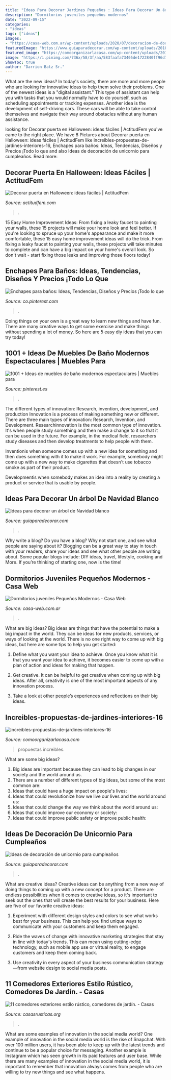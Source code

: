 ```yaml
---
title: "Ideas Para Decorar Jardines Pequeños : Ideas Para Decorar Un árbol De Navidad Blanco"
description: "Dormitorios juveniles pequeños modernos"
date: "2022-09-15"
categories:
- "ideas"
tags: ["ideas"]
images:
- "https://casa-web.com.ar/wp-content/uploads/2020/07/decoracion-de-dormitorios-juveniles-para-mujeres.jpg"
featuredImage: "https://www.guiaparadecorar.com/wp-content/uploads/2018/11/Ideas-de-decoracion-de-unicornio9.jpg"
featured_image: "https://comoorganizarlacasa.com/wp-content/uploads/2016/11/Increibles-propuestas-de-jardines-interiores-16.jpg"
image: "https://i.pinimg.com/736x/58/3f/aa/583faafa73405de1722840ff96d7b3d4.jpg"
ShowToc: true
author: "Darrion Batz Sr."
---
```



What are the new ideas?
In today's society, there are more and more people who are looking for innovative ideas to help them solve their problems. One of the newest ideas is a "digital assistant." This type of assistant can help you with tasks that you would normally have to do yourself, such as scheduling appointments or tracking expenses. Another idea is the development of self-driving cars. These cars will be able to take control themselves and navigate their way around obstacles without any human assistance.

	

		
looking for Decorar puerta en Halloween: ideas fáciles | ActitudFem you've came to the right place. We have 8 Pictures about Decorar puerta en Halloween: ideas fáciles | ActitudFem like increibles-propuestas-de-jardines-interiores-16, Enchapes para baños: Ideas, Tendencias, Diseños y Precios ¡Todo lo que and also Ideas de decoración de unicornio para cumpleaños. Read more:
		
    
## Decorar Puerta En Halloween: Ideas Fáciles | ActitudFem

<img loading=lazy src="https://cdn2.actitudfem.com/media/files/styles/gallerie_carousel/public/images/2018/10/ideas-decoracion-puerta-halloween.jpg" onerror="this.onerror=null;this.src='https://tse3.mm.bing.net/th?id=OIP.WZ4o1HLSGBtqfWDB1eGbbgHaFj&amp;pid=15.1';" alt="Decorar puerta en Halloween: ideas fáciles | ActitudFem">

_Source: actitudfem.com_

>. 

	

15 Easy Home Improvement Ideas: From fixing a leaky faucet to painting your walls, these 15 projects will make your home look and feel better.
If you're looking to spruce up your home's appearance and make it more comfortable, these 15 easy home improvement ideas will do the trick. From fixing a leaky faucet to painting your walls, these projects will take minutes to complete and can have a big impact on your home's overall look. So don't wait - start fixing those leaks and improving those floors today!

    
## Enchapes Para Baños: Ideas, Tendencias, Diseños Y Precios ¡Todo Lo Que

<img loading=lazy src="https://i.pinimg.com/736x/58/3f/aa/583faafa73405de1722840ff96d7b3d4.jpg" onerror="this.onerror=null;this.src='https://tse3.mm.bing.net/th?id=OIP.10fgVIQ9HP7HxWA0u-mLJQHaJ4&amp;pid=15.1';" alt="Enchapes para baños: Ideas, Tendencias, Diseños y Precios ¡Todo lo que">

_Source: co.pinterest.com_

>. 

	

Doing things on your own is a great way to learn new things and have fun. There are many creative ways to get some exercise and make things without spending a lot of money. So here are 5 easy diy ideas that you can try today!

    
## 1001 + Ideas De Muebles De Baño Modernos Espectaculares | Muebles Para

<img loading=lazy src="https://i.pinimg.com/736x/cf/29/65/cf2965a9d02616e2a8837d91eefec3c4.jpg" onerror="this.onerror=null;this.src='https://tse4.mm.bing.net/th?id=OIP.T1Ru-jXYCP7KR_a8rRWpIwHaLH&amp;pid=15.1';" alt="1001 + Ideas de muebles de baño modernos espectaculares | Muebles para">

_Source: pinterest.es_

>. 

	

The different types of innovation: Research, invention, development, and production
Innovation is a process of making something new or different. There are three main types of innovation: Research, Invention, and Development.
Researchinnovation is the most common type of innovation. It's when people study something and then make a change to it so that it can be used in the future. For example, in the medical field, researchers study diseases and then develop treatments to help people with them.

Inventionis when someone comes up with a new idea for something and then does something with it to make it work. For example, somebody might come up with a new way to make cigarettes that doesn't use tobacco smoke as part of their product. 

Developmentis when somebody makes an idea into a reality by creating a product or service that is usable by people.

    
## Ideas Para Decorar Un árbol De Navidad Blanco

<img loading=lazy src="https://www.guiaparadecorar.com/wp-content/uploads/2017/12/arbol-navidad-blanco-12.jpg" onerror="this.onerror=null;this.src='https://tse3.mm.bing.net/th?id=OIP.2s4O2j93SxL05-CKKgy0NgHaKf&amp;pid=15.1';" alt="Ideas para decorar un árbol de Navidad blanco">

_Source: guiaparadecorar.com_

>. 

	

Why write a blog?
Do you have a blog? Why not start one, and see what people are saying about it? Blogging can be a great way to stay in touch with your readers, share your ideas and see what other people are writing about. Some popular blogs include: DIY ideas, travel, lifestyle, cooking and More. If you’re thinking of starting one, now is the time!

    
## Dormitorios Juveniles Pequeños Modernos - Casa Web

<img loading=lazy src="https://casa-web.com.ar/wp-content/uploads/2020/07/decoracion-de-dormitorios-juveniles-para-mujeres.jpg" onerror="this.onerror=null;this.src='https://tse1.mm.bing.net/th?id=OIP.xLfgEEfGvrUyfEwDTbSYwwAAAA&amp;pid=15.1';" alt="Dormitorios juveniles Pequeños Modernos - Casa Web">

_Source: casa-web.com.ar_

>. 

	

What are big ideas?
Big ideas are things that have the potential to make a big impact in the world. They can be ideas for new products, services, or ways of looking at the world. There is no one right way to come up with big ideas, but here are some tips to help you get started:
1. Define what you want your idea to achieve. Once you know what it is that you want your idea to achieve, it becomes easier to come up with a plan of action and ideas for making that happen.

2. Get creative. It can be helpful to get creative when coming up with big ideas. After all, creativity is one of the most important aspects of any innovation process.

3. Take a look at other people’s experiences and reflections on their big ideas.

    
## Increibles-propuestas-de-jardines-interiores-16

<img loading=lazy src="https://comoorganizarlacasa.com/wp-content/uploads/2016/11/Increibles-propuestas-de-jardines-interiores-16.jpg" onerror="this.onerror=null;this.src='https://tse3.mm.bing.net/th?id=OIP.oLQCociAKmy3i6U0tRfD2QHaLH&amp;pid=15.1';" alt="increibles-propuestas-de-jardines-interiores-16">

_Source: comoorganizarlacasa.com_

>propuestas increibles. 

	

What are some big ideas?
1. Big ideas are important because they can lead to big changes in our society and the world around us.
2. There are a number of different types of big ideas, but some of the most common are: 
3. Ideas that could have a huge impact on people's lives: 
4. Ideas that could revolutionize how we live our lives and the world around us: 
5. Ideas that could change the way we think about the world around us: 
6. Ideas that could improve our economy or society: 
7. Ideas that could improve public safety or improve public health: 


    
## Ideas De Decoración De Unicornio Para Cumpleaños

<img loading=lazy src="https://www.guiaparadecorar.com/wp-content/uploads/2018/11/Ideas-de-decoracion-de-unicornio9.jpg" onerror="this.onerror=null;this.src='https://tse1.mm.bing.net/th?id=OIP.TeBJ0MRzwrAUGt28cKSeYAHaLi&amp;pid=15.1';" alt="Ideas de decoración de unicornio para cumpleaños">

_Source: guiaparadecorar.com_

>. 

	

What are creative ideas?
Creative ideas can be anything from a new way of doing things to coming up with a new concept for a product. There are endless possibilities when it comes to creative ideas, so it's important to seek out the ones that will create the best results for your business. Here are five of our favorite creative ideas: 
1. Experiment with different design styles and colors to see what works best for your business. This can help you find unique ways to communicate with your customers and keep them engaged.

2. Ride the waves of change with innovative marketing strategies that stay in line with today's trends. This can mean using cutting-edge technology, such as mobile app use or virtual reality, to engage customers and keep them coming back. 

3. Use creativity in every aspect of your business communication strategy—from website design to social media posts.

    
## 11 Comedores Exteriores Estilo Rústico, Comedores De Jardín. - Casas

<img loading=lazy src="https://casasrusticas.org/wp-content/uploads/2020/09/comedores-exteriores-rusticos-6.jpg" onerror="this.onerror=null;this.src='https://tse3.mm.bing.net/th?id=OIP.HcvNKAJ8Sl0CWS32TysaSgHaLH&amp;pid=15.1';" alt="11 comedores exteriores estilo rústico, comedores de jardín. - Casas">

_Source: casasrusticas.org_

>. 

	

What are some examples of innovation in the social media world?
One example of innovation in the social media world is the rise of Snapchat. With over 100 million users, it has been able to keep up with the latest trends and continue to be a popular choice for messaging. Another example is Instagram which has seen growth in its paid features and user base. While there are many examples of innovation in the social media world, it is important to remember that innovation always comes from people who are willing to try new things and see what happens.

